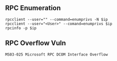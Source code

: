 ## RPC Enumeration

```
rpcclient --user="" --command=enumprivs -N $ip
rpcclient --user="<User>" --comand=enumprivs $ip
rpcinfo -p $ip
```

## RPC Overflow Vuln

```
MS03-025 Microsoft RPC DCOM Interface Overflow
```